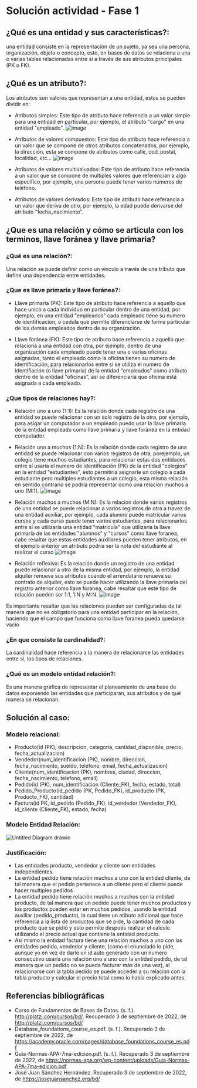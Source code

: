 # Solución actividad - Fase 1

## ¿Qué es una entidad y sus características?: 
una entidad consiste en la representación de un sujeto, ya sea una persona, organización, objeto o concepto, esto, en bases de datos se relaciona a una o varias tablas relacionadas entre sí a través de sus atributos principales (PK o FK).  

## ¿Qué es un atributo?: 
Los atributos son valores que representan a una entidad, estos se pueden dividir en:

- Atributos simples: Este tipo de atributo hace referencia a un valor simple para una entidad en particular, por ejemplo, el atributo "cargo" en una entidad "empleado".
![image](https://user-images.githubusercontent.com/76891236/188294450-72892246-e4e0-4ff4-8472-8c06cc567c53.png)

- Atributos de valores compuestos: Este tipo de atributo hace referencia a un valor que se compone de otros atributos concatenados, por ejemplo, la dirección, esta se compone de atributos como calle, cod_postal, localidad, etc...
![image](https://user-images.githubusercontent.com/76891236/188294543-d58b3e4f-8601-404e-bee4-2d9720fff354.png)

- Atributos de valores multivaluados: Este tipo de atributo hace referencia a un valor que se compone de multiples valores que referencian a algo específico, por ejemplo, una persona puede tener varios números de teléfono.

- Atributos de valores derivados: Este tipo de atributo hace referancia a un valor que deriva de otro, por ejemplo, la edad puede derivarse del atributo "fecha_nacimiento".

## ¿Que es una relación y cómo se articula con los terminos, llave foránea y llave primaria?

### ¿Qué es una relación?:

Una relación se puede definir como un vínculo a través de una tributo que define una dependencia entre entidades.

### ¿Que es llave primaria y llave foránea?:

- Llave primaria (PK): Este tipo de atributo hace referencia a aquello que hace unico a cada individuo en particular dentro de una entidad, por ejemplo, en una entidad "empleados" cada empleado tiene su numero de identificación, o cedula que permite diferenciarse de forma particular de los demás empleados dentro de su organización.

- Llave foránea (FK): Este tipo de atributo hace referencia a aquello que relaciona a una entidad con otra, por ejemplo, dentro de una organización cada empleado puede tener una o varias oficinas asignadas, tanto el empleado como la oficina tienen su numero de identificación, para relacionarlos entre sí se utiliza el numero de identifiación (o llave primaria) de la entidad "empleados" como atributo dentro de la entidad "oficinas", así se diferenciaría que oficina está asignada a cada empleado.

### ¿Que tipos de relaciones hay?:

- Relación uno a uno (1:1): Es la relación donde cada registro de una entidad se puede relacionar con un solo registro de la otra, por ejemplo, para asigar un computador a un empleado puedo usar la llave primaria de la entidad empleado como llave primaria y llave foránea en la entidad computador.

- Relación uno a muchos (1:N): Es la relación donde cada registro de una entidad se puede relacionar con varios registros de otra, porejemplo, un colegio tiene muchos estudiantes, para relacionar estas dos entidades entre sí usaría el numero de identificación (PK) de la entidad "colegios" en la entidad "estudiantes", esto permitiría asignarle un colegio a cada estudiante pero multiples estudiantes a un colegio, esta misma relación en sentido contrario se podría representar como una relación muchos a uno (M:1).
![image](https://user-images.githubusercontent.com/76891236/188294943-f4be16a6-50e2-4d78-92c3-d172abc5b03c.png)

- Relación muchos a muchos (M:N): Es la relación donde varios registros de una entidad se puede relacionar a varios registros de otra a travez de una entidad auxiliar, por ejemplo, cada alumno puede matricular varios cursos y cada curso puede tener varios estudiantes, para relacionarlos entre sí se utilizaría una entidad "matricula" que utilizaría la llave primaria de las entidades "alumnos" y "cursos" como llave foranea, cabe resaltar que estas entidades auxiliares pueden tener atributos, en el ejemplo anterior un atributo podría ser la nota del estudiante al realizar el curso
![image](https://user-images.githubusercontent.com/76891236/188295053-bfdefecc-a59a-4155-a8de-5afa379c2fd5.png)

- Relación reflexiva: Es la relación donde un registro de una entidad puede relacionar a otro de la misma entidad, por ejemplo, la entidad alquiler renueva sus atributos cuando el arrendatario renueva su contrato de alquiler, esto se puede hacer utilizando la llave primaria del registro anterior como llave foranea, cabe resaltar que este tipo de relación pueden ser 1:1, 1:N y M:N.
![image](https://user-images.githubusercontent.com/76891236/188295226-6dfce278-473b-434e-9868-4fe9540d7214.png)

Es importante resaltar que las relaciones pueden ser configuradas de tal manera que no es obligatorio para una entidad participar en la relación, haciendo que el campo que funciona como llave foranea pueda quedarse vacío

### ¿En que consiste la cardinalidad?:
La cardinalidad hace referencia a la manera de relacionarse las entidades entre sí, los tipos de relaciones. 

### ¿Qué es un modelo entidad relación?:
Es una manera gráfica de representar el planeamiento de una base de datos exponiendo las entidades que participaran, sus atributos y de qué manera se relacionan.

## Solución al caso:

### Modelo relacional:
- Producto(id (PK), descripcion, categoria, cantidad_disponible, precio, fecha_actualizacion)
- Vendedor(num_identificacion (PK), nombre, direccion, fecha_nacimiento, sueldo, teléfono, email, fecha_actualizacion)
- Cliente(num_identificacion (PK), nombres, ciudad, direccion, fecha_nacimiento, telefono, email)
- Pedido(id (PK), num_identificacion (Cliente_FK), fecha, estado, total)
- Pedido_Producto(id_pedido (PK, Pedido_FK), id_producto (PK, Producto_FK), cantidad)
- Factura(id PK, id_pedido (Pedido_FK), id_vendedor (Vendedor_FK), id_cliente (Cliente_FK), estado, fecha)

### Modelo Entidad Relación:
![Untitled Diagram drawio](https://user-images.githubusercontent.com/76891236/188297262-fe618d62-be58-4747-9578-925d742f750a.png)


### Justificación:
- Las entidades producto, vendedor y cliente son entidades independientes.
- La entidad pedido tiene relación muchos a uno con la entidad cliente, de tal manera que el pedido pertenece a un cliente pero el cliente puede hacer multiples pedidos
- La entidad pedido tiene relación muchos a muchos con la entidad producto, de tal manera que un pedido puede tener muchos productos y los productos pueden estar en muchos pedidos, usando la entidad auxiliar (pedido_producto), la cual tiene un atibuto adicional que hace referencia a la lista de productos que se pide, la cantidad de cada producto que se pidió y esto permite después realizar el calculo utilizando el precio actual que contiene la entidad producto.
- Así mismo la entidad factura tiene una relación muchos a uno con las entidades pedido, vendedor y cliente, (como el enunciado lo pide, aunque yo en vez de darle un id auto generado con un numero consecutivo usaría una relación uno a uno con la entidad pedido, de tal manera que un pedido no se pueda facturar más de una vez), al relacionarse con la tabla pedido se puede acceder a su relación con la tabla producto y calcular el precio total como lo había explicado antes.

## Referencias bibliográficas

- Curso de Fundamentos de Bases de Datos. (s. f.). http://platzi.com/cursos/bd/. Recuperado 3 de septiembre de 2022, de http://platzi.com/cursos/bd/
- Database_foundations_course_es.pdf. (s. f.). Recuperado 3 de septiembre de 2022, de https://academy.oracle.com/pages/database_foundations_course_es.pdf
- Guia-Normas-APA-7ma-edicion.pdf. (s. f.). Recuperado 3 de septiembre de 2022, de https://normas-apa.org/wp-content/uploads/Guia-Normas-APA-7ma-edicion.pdf
- José Juan Sánchez Hernández. Recuperado 3 de septiembre de 2022, de https://josejuansanchez.org/bd/

